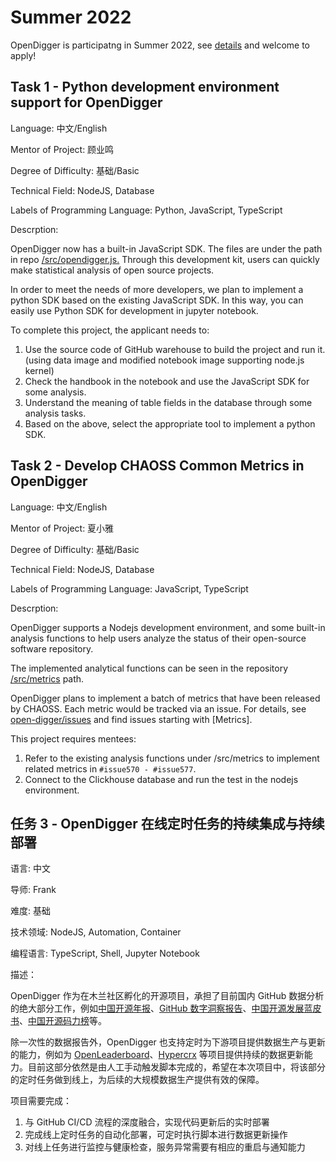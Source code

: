  # Summer 2022
 
 OpenDigger is participatng in Summer 2022, see [details](https://summer-ospp.ac.cn/#/org/prodetail/227f00219) and welcome to apply!
 
 ## Task 1 - Python development environment support for OpenDigger
 
 Language: 中文/English
 
 Mentor of Project: 顾业鸣
 
 Degree of Difficulty: 基础/Basic
 
 Technical Field: NodeJS, Database
 
 Labels of Programming Language: Python, JavaScript, TypeScript
 
 Descrption:
 
 OpenDigger now has a built-in JavaScript SDK. The files are under the path in repo [/src/opendigger.js.](https://github.com/X-lab2017/open-digger/blob/master/src/open_digger.js) Through this development kit, users can quickly make statistical analysis of open source projects.

In order to meet the needs of more developers, we plan to implement a python SDK based on the existing JavaScript SDK. In this way, you can easily use Python SDK for development in jupyter notebook.

To complete this project, the applicant needs to:

1. Use the source code of GitHub warehouse to build the project and run it. (using data image and modified notebook image supporting node.js kernel)
2. Check the handbook in the notebook and use the JavaScript SDK for some analysis.
3. Understand the meaning of table fields in the database through some analysis tasks.
4. Based on the above, select the appropriate tool to implement a python SDK.

## Task 2 - Develop CHAOSS Common Metrics in OpenDigger
 
 Language: 中文/English
 
 Mentor of Project: 夏小雅
 
 Degree of Difficulty: 基础/Basic
 
 Technical Field: NodeJS, Database
 
 Labels of Programming Language: JavaScript, TypeScript
 
 Descrption:
 
OpenDigger supports a Nodejs development environment, and some built-in analysis functions to help users analyze the status of their open-source software repository.

The implemented analytical functions can be seen in the repository [/src/metrics](https://github.com/X-lab2017/open-digger/tree/master/src/metrics) path. 

OpenDigger plans to implement a batch of metrics that have been released by CHAOSS. Each metric would be tracked via an issue. For details, see [open-digger/issues](https://github.com/X-lab2017/open-digger/issues) and find issues starting with [Metrics].

This project requires mentees:
1. Refer to the existing analysis functions under /src/metrics to implement related metrics in `#issue570 - #issue577`.
2. Connect to the Clickhouse database and run the test in the nodejs environment.

## 任务 3 - OpenDigger 在线定时任务的持续集成与持续部署
 
 语言: 中文
 
 导师: Frank
 
 难度: 基础
 
 技术领域: NodeJS, Automation, Container
 
 编程语言: TypeScript, Shell, Jupyter Notebook

 描述：
 
OpenDigger 作为在木兰社区孵化的开源项目，承担了目前国内 GitHub 数据分析的绝大部分工作，例如[中国开源年报](https://kaiyuanshe.cn/document/china-os-report-2021/)、[GitHub 数字洞察报告](http://oss.x-lab.info/github-insight-report-2020.pdf)、[中国开源发展蓝皮书](http://www.copu.org.cn/new/308)、[中国开源码力榜](https://opensource.win/)等。

除一次性的数据报告外，OpenDigger 也支持定时为下游项目提供数据生产与更新的能力，例如为 [OpenLeaderboard](https://open-leaderboard.x-lab.info/)、[Hypercrx](https://github.com/hypertrons/hypertrons-crx/) 等项目提供持续的数据更新能力。目前这部分依然是由人工手动触发脚本完成的，希望在本次项目中，将该部分的定时任务做到线上，为后续的大规模数据生产提供有效的保障。

项目需要完成：
1. 与 GitHub CI/CD 流程的深度融合，实现代码更新后的实时部署
2. 完成线上定时任务的自动化部署，可定时执行脚本进行数据更新操作
3. 对线上任务进行监控与健康检查，服务异常需要有相应的重启与通知能力


